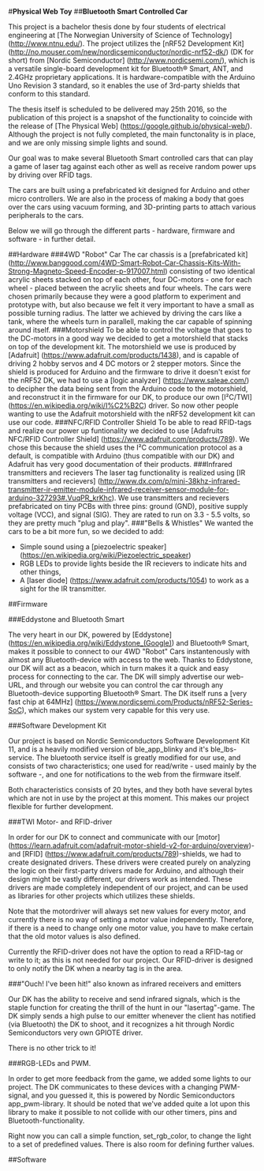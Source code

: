 #**Physical Web Toy**
##**Bluetooth Smart Controlled Car**

This project is a bachelor thesis done by four students of electrical engineering at [The Norwegian University of Science of Technology] (http://www.ntnu.edu/).
The project utilizes the [nRF52 Development Kit] (http://no.mouser.com/new/nordicsemiconductor/nordic-nrf52-dk/) (DK for short) from [Nordic Semiconductor] (http://www.nordicsemi.com/), which is a versatile single-board development kit for Bluetooth® Smart, ANT, and 2.4GHz proprietary applications. It is hardware-compatible with the Arduino Uno Revision 3 standard, so it  enables the use of 3rd-party shields that conform to this standard.

The thesis itself is scheduled to be delivered may 25th 2016, so the publication of this project is a snapshot of the functionality to coincide with the release of [The Physical Web] (https://google.github.io/physical-web/). Although the project is not fully completed, the main functonality is in place, and we are only missing simple lights and sound.

Our goal was to make several Bluetooth Smart controlled cars that can play a game of laser tag against each other as well as receive random power ups by driving over RFID tags.

The cars are built using a prefabricated kit designed for Arduino and other micro controllers. We are also in the process of making a body that goes over the cars using vacuum forming, and 3D-printing parts to attach various peripherals to the cars.

Below we will go through the different parts - hardware, firmware and software - in further detail.

##Hardware
###4WD "Robot" Car
The car chassis is a [prefabricated kit] (http://www.banggood.com/4WD-Smart-Robot-Car-Chassis-Kits-With-Strong-Magneto-Speed-Encoder-p-917007.html) consisting of two identical acrylic sheets stacked on top of each other, four DC-motors - one for each wheel - placed between the acrylic sheets and four wheels. The cars were chosen primarily because they were a good platform to experiment and prototype with, but also because we felt it very important to have a small as possible turning radius. The latter we achieved by driving the cars like a tank, where the wheels turn in parallell, making the car capable of spinning around itself.
###Motorshield
To be able to control the voltage that goes to the DC-motors in a good way we decided to get a motorshield that stacks on top of the development kit. The motorshield we use is produced by [Adafruit] (https://www.adafruit.com/products/1438), and is capable of driving 2 hobby servos and 4 DC motors or 2 stepper motors. Since the shield is produced for Arduino and the firmware to drive it doesn't exist for the nRF52 DK, we had to use a [logic analyzer] (https://www.saleae.com/) to decipher the data being sent from the Arduino code to the motorshield, and reconstruct it in the firmware for our DK, to produce our own [I²C/TWI] (https://en.wikipedia.org/wiki/I%C2%B2C) driver. So now other people wanting to use the Adafruit motorshield with the nRF52 development kit can use our code.
###NFC/RFID Controller Shield
To be able to read RFID-tags and realize our power up funtionality we decided to use [Adafruits NFC/RFID Controller Shield] (https://www.adafruit.com/products/789). We chose this because the shield uses the I²C communication protocol as a default, is compatible with Arduino (thus compatible with our DK) and Adafruit has very good documentation of their products.
###Infrared transmitters and recievers
The laser tag functionality is realized using [IR transmitters and recievers] (http://www.dx.com/p/mini-38khz-infrared-transmitter-ir-emitter-module-infrared-receiver-sensor-module-for-arduino-327293#.VuqPR_krKhc). We use transmitters and recievers prefabricated on tiny PCBs with three pins: ground (GND), positive supply voltage (VCC), and signal (SIG). They are rated to run on 3.3 - 5.5 volts, so they are pretty much "plug and play".
###"Bells & Whistles"
We wanted the cars to be a bit more fun, so we decided to add:
- Simple sound using a [piezoelectric speaker] (https://en.wikipedia.org/wiki/Piezoelectric_speaker) 
- RGB LEDs to provide lights beside the IR recievers to indicate hits and other things, 
- A [laser diode] (https://www.adafruit.com/products/1054) to work as a sight for the IR transmitter.

##Firmware

###Eddystone and Bluetooth Smart

The very heart in our DK, powered by [Eddystone] (https://en.wikipedia.org/wiki/Eddystone_(Google)) and Bluetooth® Smart, makes it possible to connect to our 4WD "Robot" Cars instantenously with almost any Bluetooth-device with access to the web. Thanks to Eddystone, our DK will act as a beacon, which in turn makes it a quick and easy process for connecting to the car. The DK will simply advertise our web-URL, and through our website you can control the car through any Bluetooth-device supporting Bluetooth® Smart. The DK itself runs a [very fast chip at 64MHz] (https://www.nordicsemi.com/Products/nRF52-Series-SoC), which makes our system very capable for this very use.

###Software Development Kit

Our project is based on Nordic Semiconductors Software Development Kit 11, and is a heavily modified version of ble_app_blinky and it's ble_lbs-service. The bluetooth service itself is greatly modified for our use, and consists of two characteristics; one used for read/write - used mainly by the software -, and one for notifications to the web from the firmware itself. 

Both characteristics consists of 20 bytes, and they both have several bytes which are not in use by the project at this moment. This makes our project flexible for further development.

###TWI Motor- and RFID-driver

In order for our DK to connect and communicate with our [motor] (https://learn.adafruit.com/adafruit-motor-shield-v2-for-arduino/overview)- and [RFID] (https://www.adafruit.com/products/789)-shields, we had to create designated drivers. These drivers were created purely on analyzing the logic on their first-party drivers made for Arduino, and although their design might be vastly different, our drivers work as intended. These drivers are made completely independent of our project, and can be used as libraries for other projects which utilizes these shields.

Note that the motordriver will always set new values for every motor, and currently there is no way of setting a motor value independently. Therefore, if there is a need to change only one motor value, you have to make certain that the old motor values is also defined.

Currently the RFID-driver does not have the option to read a RFID-tag or write to it; as this is not needed for our project. Our RFID-driver is designed to only notify the DK when a nearby tag is in the area.

###"Ouch! I've been hit!" also known as infrared receivers and emitters

Our DK has the ability to receive and send infrared signals, which is the staple function for creating the thrill of the hunt in our "lasertag"-game. The DK simply sends a high pulse to our emitter whenever the client has notified (via Bluetooth) the DK to shoot, and it recognizes a hit through Nordic Semiconductors very own GPIOTE driver. 

There is no other trick to it!

###RGB-LEDs and PWM.

In order to get more feedback from the game, we added some lights to our project. The DK communicates to these devices with a changing PWM-signal, and you guessed it, this is powered by Nordic Semiconductors app_pwm-library. It should be noted that we've added quite a lot upon this library to make it possible to not collide with our other timers, pins and Bluetooth-functionality. 

Right now you can call a simple function, set_rgb_color, to change the light to a set of predefined values. There is also room for defining further values.

##Software




